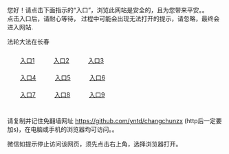 您好！请点击下面指示的“入口”，浏览此网站是安全的，且为您带来平安。。 <br/>
点击入口后，请耐心等待， 过程中可能会出现无法打开的提示，请忽略，最终会进入网站. </br>

法轮大法在长春<br/>
<div style="padding:10px"><a style="margin:20px" target="_blank" href="https://d2kgct8dtklx7e.cloudfront.net/2Qpsp?ajwogcj" id="ccLink1" rel="nofollow">入口1</a> <a target="_blank" style="margin:20px" href="https://d3hmmxw9gcbf4k.cloudfront.net/2Qpsp?zqztrpev" id="ccLink2" rel="nofollow">入口2</a> <a style="margin:20px" target="_blank" href="https://d3u4bny08lvxa2.cloudfront.net/2Qpsp?qgqjkno" id="ccLink3" rel="nofollow">入口3</a></div>

<div style="padding:10px" ><a style="margin:20px" target="_blank" href="https://d2kgct8dtklx7e.cloudfront.net/2Qpsp?ajwogcj" id="ccLink4" rel="nofollow">入口4</a> <a style="margin:20px" href="https://d3hmmxw9gcbf4k.cloudfront.net/2Qpsp?zqztrpev" target="_blank" id="ccLink5" rel="nofollow">入口5</a> <a style="margin:20px" href="https://d3u4bny08lvxa2.cloudfront.net/2Qpsp?qgqjkno" target="_blank" id="ccLink6" rel="nofollow">入口6</a></div>

<div style="padding:10px"><a style="margin:20px" target="_blank" href="https://d2kgct8dtklx7e.cloudfront.net/2Qpsp?ajwogcj" id="ccLink7" rel="nofollow">入口7</a> <a style="margin:20px" href="https://d3hmmxw9gcbf4k.cloudfront.net/2Qpsp?zqztrpev" target="_blank" id="ccLink8" rel="nofollow">入口8</a> <a style="margin:20px" target="_blank" href="https://d3u4bny08lvxa2.cloudfront.net/2Qpsp?qgqjkno" id="ccLink9" rel="nofollow">入口9</a></div>

<br/>



请复制并记住免翻墙网址 https://github.com/yntd/changchunzx (http后一定要加s)，在电脑或手机的浏览器均可访问。。<br/>

微信如提示停止访问该网页，须先点击右上角，选择浏览器打开。
